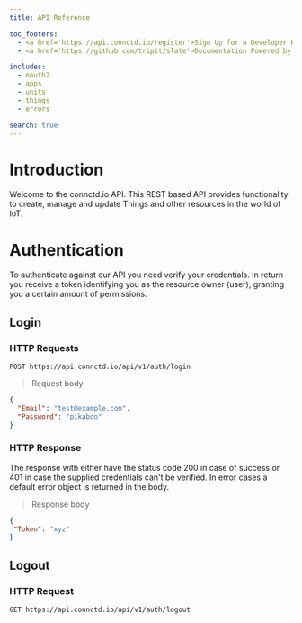 ```yaml
---
title: API Reference

toc_footers:
  - <a href='https://api.connctd.io/register'>Sign Up for a Developer Key</a>
  - <a href='https://github.com/tripit/slate'>Documentation Powered by Slate</a>

includes:
  - oauth2
  - apps
  - units
  - things
  - errors

search: true
---
```


# Introduction

Welcome to the connctd.io API. This REST based API provides functionality to create, manage and update Things and
other resources in the world of IoT.

# Authentication

To authenticate against our API you need verify your credentials. In return you receive a token identifying you as
the resource owner (user), granting you a certain amount of permissions.

## Login

### HTTP Requests


`POST https://api.connctd.io/api/v1/auth/login`

> Request body

```json
{
  "Email": "test@example.com",
  "Password": "pikaboo"
}
```

### HTTP Response

The response with either have the status code 200 in case of success or 401 in case the 
supplied credentials can't be verified. In error cases a default error object is
returned in the body.

> Response body

```json
{
 "Token": "xyz"
}
```

## Logout

### HTTP Request

`GET https://api.connctd.io/api/v1/auth/logout`
